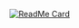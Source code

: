 [![ReadMe Card](https://github-readme-stats.vercel.app/api?username=eze-kiel&show_icons=true&theme=great-gatsby&count_private=true&hide=contribs)](https://github-readme-stats.vercel.app/api?username=eze-kiel&show_icons=true&theme=great-gatsby&count_private=true&)
